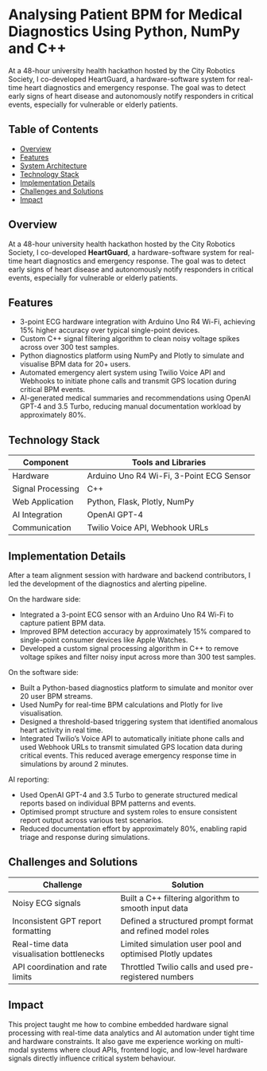 # Analysing Patient BPM for Medical Diagnostics Using Python, NumPy and C++

At a 48-hour university health hackathon hosted by the City Robotics Society, I co-developed HeartGuard, a hardware-software system for real-time heart diagnostics and emergency response. The goal was to detect early signs of heart disease and autonomously notify responders in critical events, especially for vulnerable or elderly patients.

## Table of Contents

- [Overview](#overview)
- [Features](#features)
- [System Architecture](#system-architecture)
- [Technology Stack](#technology-stack)
- [Implementation Details](#implementation-details)
- [Challenges and Solutions](#challenges-and-solutions)
- [Impact](#impact)

## Overview

At a 48-hour university health hackathon hosted by the City Robotics Society, I co-developed **HeartGuard**, a hardware-software system for real-time heart diagnostics and emergency response. The goal was to detect early signs of heart disease and autonomously notify responders in critical events, especially for vulnerable or elderly patients.

## Features

- 3-point ECG hardware integration with Arduino Uno R4 Wi-Fi, achieving 15% higher accuracy over typical single-point devices.
- Custom C++ signal filtering algorithm to clean noisy voltage spikes across over 300 test samples.
- Python diagnostics platform using NumPy and Plotly to simulate and visualise BPM data for 20+ users.
- Automated emergency alert system using Twilio Voice API and Webhooks to initiate phone calls and transmit GPS location during critical BPM events.
- AI-generated medical summaries and recommendations using OpenAI GPT-4 and 3.5 Turbo, reducing manual documentation workload by approximately 80%.


## Technology Stack

| Component         | Tools and Libraries                       |
|------------------|--------------------------------------------|
| Hardware          | Arduino Uno R4 Wi-Fi, 3-Point ECG Sensor   |
| Signal Processing | C++                                       |
| Web Application   | Python, Flask, Plotly, NumPy               |
| AI Integration    | OpenAI GPT-4                               |
| Communication     | Twilio Voice API, Webhook URLs             |

## Implementation Details

After a team alignment session with hardware and backend contributors, I led the development of the diagnostics and alerting pipeline.

On the hardware side:
- Integrated a 3-point ECG sensor with an Arduino Uno R4 Wi-Fi to capture patient BPM data.
- Improved BPM detection accuracy by approximately 15% compared to single-point consumer devices like Apple Watches.
- Developed a custom signal processing algorithm in C++ to remove voltage spikes and filter noisy input across more than 300 test samples.

On the software side:
- Built a Python-based diagnostics platform to simulate and monitor over 20 user BPM streams.
- Used NumPy for real-time BPM calculations and Plotly for live visualisation.
- Designed a threshold-based triggering system that identified anomalous heart activity in real time.
- Integrated Twilio’s Voice API to automatically initiate phone calls and used Webhook URLs to transmit simulated GPS location data during critical events. This reduced average emergency response time in simulations by around 2 minutes.

AI reporting:
- Used OpenAI GPT-4 and 3.5 Turbo to generate structured medical reports based on individual BPM patterns and events.
- Optimised prompt structure and system roles to ensure consistent report output across various test scenarios.
- Reduced documentation effort by approximately 80%, enabling rapid triage and response during simulations.

## Challenges and Solutions

| Challenge                              | Solution                                                   |
|---------------------------------------|------------------------------------------------------------|
| Noisy ECG signals                     | Built a C++ filtering algorithm to smooth input data       |
| Inconsistent GPT report formatting    | Defined a structured prompt format and refined model roles |
| Real-time data visualisation bottlenecks | Limited simulation user pool and optimised Plotly updates |
| API coordination and rate limits      | Throttled Twilio calls and used pre-registered numbers     |

## Impact

This project taught me how to combine embedded hardware signal processing with real-time data analytics and AI automation under tight time and hardware constraints. It also gave me experience working on multi-modal systems where cloud APIs, frontend logic, and low-level hardware signals directly influence critical system behaviour.

